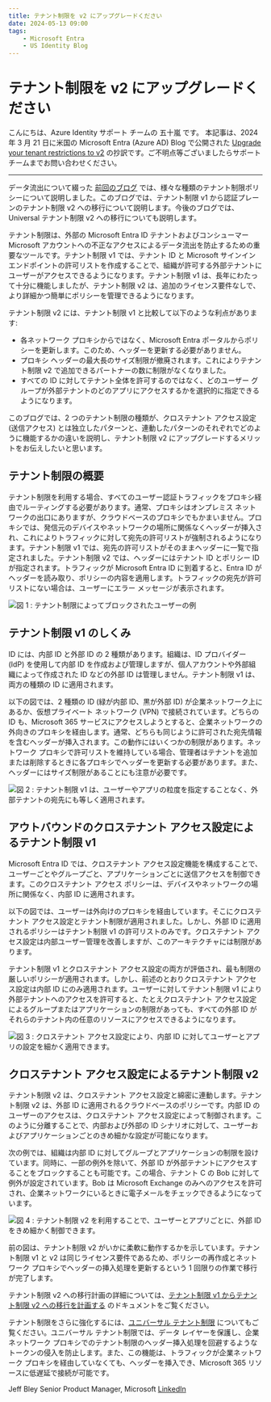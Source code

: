 ```yaml
---
title: テナント制限を v2 にアップグレードください
date: 2024-05-13 09:00
tags:
    - Microsoft Entra
    - US Identity Blog
---
```


# テナント制限を v2 にアップグレードください

こんにちは、Azure Identity サポート チームの 五十嵐 です。
本記事は、2024 年 3 月 21 日に米国の Microsoft Entra (Azure AD) Blog で公開された [Upgrade your tenant restrictions to v2](https://techcommunity.microsoft.com/t5/microsoft-entra-blog/upgrade-your-tenant-restrictions-to-v2/ba-p/4081855) の抄訳です。ご不明点等ございましたらサポート チームまでお問い合わせください。

----

データ流出について綴った [前回のブログ](https://jpazureid.github.io/blog/azure-active-directory/how-tenant-restrictions-v2-can-be-used-to-prevent-data/) では、様々な種類のテナント制限ポリシーについて説明しました。このブログでは、テナント制限 v1 から認証プレーンのテナント制限 v2 への移行について説明します。今後のブログでは、Universal テナント制限 v2 への移行についても説明します。

テナント制限は、外部の Microsoft Entra ID テナントおよびコンシューマー Microsoft アカウントへの不正なアクセスによるデータ流出を防止するための重要なツールです。テナント制限 v1 では、テナント ID と Microsoft サインイン エンドポイントの許可リストを作成することで、組織が許可する外部テナントにユーザーがアクセスできるようになります。テナント制限 v1 は、長年にわたって十分に機能しましたが、テナント制限 v2 は、追加のライセンス要件なしで、より詳細かつ簡単にポリシーを管理できるようになります。

テナント制限 v2 には、テナント制限 v1 と比較して以下のような利点があります:

- 各ネットワーク プロキシからではなく、Microsoft Entra ポータルからポリシーを更新します。このため、ヘッダーを更新する必要がありません。
- プロキシ ヘッダーの最大長のサイズ制限が撤廃されます。これによりテナント制限 v2 で追加できるパートナーの数に制限がなくなりました。
- すべての ID に対してテナント全体を許可するのではなく、どのユーザー グループが外部テナントのどのアプリにアクセスするかを選択的に指定できるようになります。

このブログでは、2 つのテナント制限の種類が、クロステナント アクセス設定 (送信アクセス) とは独立したパターンと、連動したパターンのそれぞれでどのように機能するかの違いを説明し、テナント制限 v2 にアップグレードするメリットをお伝えしたいと思います。

## テナント制限の概要

テナント制限を利用する場合、すべてのユーザー認証トラフィックをプロキシ経由でルーティングする必要があります。通常、プロキシはオンプレミス ネットワークの出口にありますが、クラウドベースのプロキシでもかまいません。プロキシでは、発信元のデバイスやネットワークの場所に関係なくヘッダーが挿入され、これによりトラフィックに対して宛先の許可リストが強制されるようになります。テナント制限 v1 では、宛先の許可リストがそのままヘッダーに一覧で指定されました。テナント制限 v2 では、ヘッダーにはテナント ID とポリシー ID が指定されます。トラフィックが Microsoft Entra ID に到着すると、Entra ID がヘッダーを読み取り、ポリシーの内容を適用します。トラフィックの宛先が許可リストにない場合は、ユーザーにエラー メッセージが表示されます。

![図 1 : テナント制限によってブロックされたユーザーの例](./upgrade-your-tenant-restrictions-to-v2/upgrade-your-tenant-restrictions-to-v2-1.png)

## テナント制限 v1 のしくみ

ID には、内部 ID と外部 ID の 2 種類があります。組織は、ID プロバイダー (IdP) を使用して内部 ID を作成および管理しますが、個人アカウントや外部組織によって作成された ID などの外部 ID は管理しません。テナント制限 v1 は、両方の種類の ID に適用されます。

以下の図では、2 種類の ID (緑が内部 ID、黒が外部 ID) が企業ネットワーク上にあるか、仮想プライベート ネットワーク (VPN) で接続されています。どちらの ID も、Microsoft 365 サービスにアクセスしようとすると、企業ネットワークの外向きのプロキシを経由します。通常、どちらも同じように許可された宛先情報を含むヘッダーが挿入されます。この動作にはいくつかの制限があります。ネットワーク プロキシで許可リストを維持している場合、管理者はテナントを追加または削除するときに各プロキシでヘッダーを更新する必要があります。また、ヘッダーにはサイズ制限があることにも注意が必要です。

![図 2 : テナント制限 v1 は、ユーザーやアプリの粒度を指定することなく、外部テナントの宛先にも等しく適用されます。](./upgrade-your-tenant-restrictions-to-v2/upgrade-your-tenant-restrictions-to-v2-2.png)

## アウトバウンドのクロステナント アクセス設定によるテナント制限 v1

Microsoft Entra ID では、クロステナント アクセス設定機能を構成することで、ユーザーごとやグループごと、アプリケーションごとに送信アクセスを制御できます。このクロステナント アクセス ポリシーは、デバイスやネットワークの場所に関係なく、内部 ID に適用されます。

以下の図では、ユーザーは外向けのプロキシを経由しています。そこにクロステナント アクセス設定とテナント制限が適用されました。しかし、外部 ID に適用されるポリシーはテナント制限 v1 の許可リストのみです。クロステナント アクセス設定は内部ユーザー管理を改善しますが、このアーキテクチャには制限があります。

テナント制限 v1 とクロステナント アクセス設定の両方が評価され、最も制限の厳しいポリシーが適用されます。しかし、前述のとおりクロステナント アクセス設定は内部 ID にのみ適用されます。ユーザーに対してテナント制限 v1 により外部テナントへのアクセスを許可すると、たとえクロステナント アクセス設定によるグループまたはアプリケーションの制限があっても、すべての外部 ID がそれらのテナント内の任意のリソースにアクセスできるようになります。

![図 3 : クロステナント アクセス設定により、内部 ID に対してユーザーとアプリの設定を細かく適用できます。](./upgrade-your-tenant-restrictions-to-v2/upgrade-your-tenant-restrictions-to-v2-3.png)

## クロステナント アクセス設定によるテナント制限 v2

テナント制限 v2 は、クロステナント アクセス設定と綿密に連動します。テナント制限 v2 は、外部 ID に適用されるクラウドベースのポリシーです。内部 ID のユーザーのアクセスは、クロステナント アクセス設定によって制御されます。このように分離することで、内部および外部の ID シナリオに対して、ユーザーおよびアプリケーションごとのきめ細かな設定が可能になります。

次の例では、組織は内部 ID に対してグループとアプリケーションの制限を設けています。同時に、一部の例外を除いて、外部 ID が外部テナントにアクセスすることをブロックすることも可能です。この場合、テナント C の Bob に対して例外が設定されています。Bob は Microsoft Exchange のみへのアクセスを許可され、企業ネットワークにいるときに電子メールをチェックできるようになっています。

![図 4 : テナント制限 v2 を利用することで、ユーザーとアプリごとに、外部 ID をきめ細かく制御できます。](./upgrade-your-tenant-restrictions-to-v2/upgrade-your-tenant-restrictions-to-v2-4.png)

前の図は、テナント制限 v2 がいかに柔軟に動作するかを示しています。テナント制限 v1 と v2 は同じライセンス要件であるため、ポリシーの再作成とネットワーク プロキシでヘッダーの挿入処理を更新するという 1 回限りの作業で移行が完了します。

テナント制限 v2 への移行計画の詳細については、[テナント制限 v1 からテナント制限 v2 への移行を計画する](https://learn.microsoft.com/ja-jp/entra/external-id/tenant-restrictions-migration) のドキュメントをご覧ください。

テナント制限をさらに強化するには、[ユニバーサル テナント制限](https://learn.microsoft.com/ja-jp/entra/global-secure-access/how-to-universal-tenant-restrictions) についてもご覧ください。ユニバーサル テナント制限では、データ レイヤーを保護し、企業ネットワーク プロキシでのテナント制限のヘッダー挿入処理を回避するようなトークンの侵入を防止します。また、この機能は、トラフィックが企業ネットワーク プロキシを経由していなくても、ヘッダーを挿入でき、Microsoft 365 リソースに低遅延で接続が可能です。

Jeff Bley
Senior Product Manager, Microsoft
[LinkedIn](https://www.linkedin.com/in/jeffrey-bley/)
